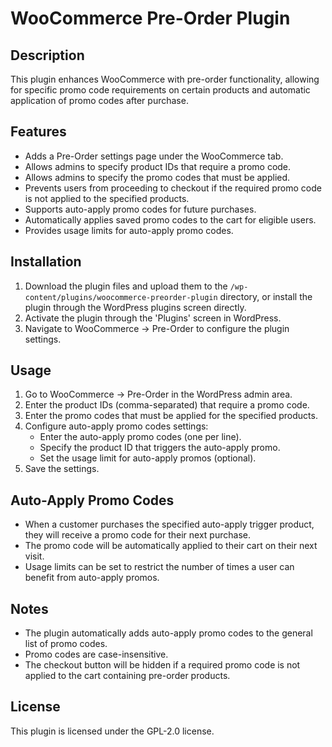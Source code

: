 # WooCommerce Pre-Order Plugin

## Description

This plugin enhances WooCommerce with pre-order functionality, allowing for specific promo code requirements on certain products and automatic application of promo codes after purchase.

## Features

- Adds a Pre-Order settings page under the WooCommerce tab.
- Allows admins to specify product IDs that require a promo code.
- Allows admins to specify the promo codes that must be applied.
- Prevents users from proceeding to checkout if the required promo code is not applied to the specified products.
- Supports auto-apply promo codes for future purchases.
- Automatically applies saved promo codes to the cart for eligible users.
- Provides usage limits for auto-apply promo codes.

## Installation

1. Download the plugin files and upload them to the `/wp-content/plugins/woocommerce-preorder-plugin` directory, or install the plugin through the WordPress plugins screen directly.
2. Activate the plugin through the 'Plugins' screen in WordPress.
3. Navigate to WooCommerce -> Pre-Order to configure the plugin settings.

## Usage

1. Go to WooCommerce -> Pre-Order in the WordPress admin area.
2. Enter the product IDs (comma-separated) that require a promo code.
3. Enter the promo codes that must be applied for the specified products.
4. Configure auto-apply promo codes settings:
   - Enter the auto-apply promo codes (one per line).
   - Specify the product ID that triggers the auto-apply promo.
   - Set the usage limit for auto-apply promos (optional).
5. Save the settings.

## Auto-Apply Promo Codes

- When a customer purchases the specified auto-apply trigger product, they will receive a promo code for their next purchase.
- The promo code will be automatically applied to their cart on their next visit.
- Usage limits can be set to restrict the number of times a user can benefit from auto-apply promos.

## Notes

- The plugin automatically adds auto-apply promo codes to the general list of promo codes.
- Promo codes are case-insensitive.
- The checkout button will be hidden if a required promo code is not applied to the cart containing pre-order products.

## License

This plugin is licensed under the GPL-2.0 license.
